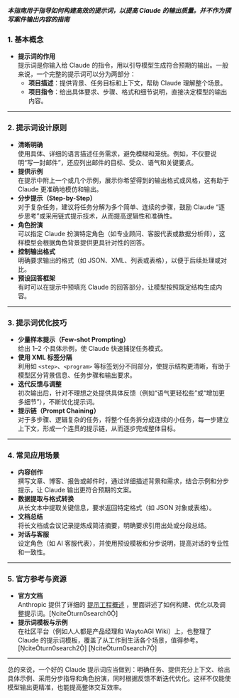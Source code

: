 **_本指南用于指导如何构建高效的提示词，以提高 Claude 的输出质量。并不作为撰写案件输出内容的指南_**

### 1. 基本概念

- **提示词的作用**  
  提示词是你输入给 Claude 的指令，用以引导模型生成符合预期的输出。一般来说，一个完整的提示词可以分为两部分：
  - **项目描述**：提供背景、任务目标和上下文，帮助 Claude 理解整个场景。
  - **项目指令**：给出具体要求、步骤、格式和细节说明，直接决定模型的输出内容。

---

### 2. 提示词设计原则

- **清晰明确**  
  使用具体、详细的语言描述任务需求，避免模糊和笼统。例如，不仅要说明“写一封邮件”，还应列出邮件的目标、受众、语气和关键要点。
- **提供示例**  
  在提示中附上一个或几个示例，展示你希望得到的输出格式或风格，这有助于 Claude 更准确地模仿和输出。
- **分步提示（Step-by-Step）**  
  对于复杂任务，建议将任务分解为多个简单、连续的步骤，鼓励 Claude “逐步思考”或采用链式提示技术，从而提高逻辑性和准确性。
- **角色扮演**  
  可以指定 Claude 扮演特定角色（如专业顾问、客服代表或数据分析师），这样模型会根据角色背景提供更具针对性的回答。
- **控制输出格式**  
  明确要求输出的格式（如 JSON、XML、列表或表格），以便于后续处理或对比。
- **预设回答框架**  
  有时可以在提示中预填充 Claude 的回答部分，让模型按照既定结构生成内容。

---

### 3. 提示词优化技巧

- **少量样本提示（Few-shot Prompting）**  
  给出 1–2 个具体示例，使 Claude 快速捕捉任务模式。
- **使用 XML 标签分隔**  
  利用如 `<step>`、`<program>` 等标签划分不同部分，使提示结构更清晰，有助于模型区分背景信息、任务步骤和输出要求。
- **迭代反馈与调整**  
  初次输出后，针对不理想之处提供具体反馈（例如“语气更轻松些”或“增加更多细节”），不断优化提示词。
- **提示链（Prompt Chaining）**  
  对于多步骤、逻辑复杂的任务，将整个任务拆分成连续的小任务，每一步建立上下文，形成一个连贯的提示链，从而逐步完成整体目标。

---

### 4. 常见应用场景

- **内容创作**  
  撰写文章、博客、报告或邮件时，通过详细描述背景和需求，结合示例和分步提示，让 Claude 输出更符合预期的文案。
- **数据提取与格式转换**  
  从长文本中提取关键信息，要求返回特定格式（如 JSON 对象或表格）。
- **文档总结**  
  将长文档或会议记录提炼成简洁摘要，明确要求引用出处或分段总结。
- **对话与客服**  
  设定角色（如 AI 客服代表），并使用预设模板和分步说明，提高对话的专业性和一致性。

---

### 5. 官方参考与资源

- **官方文档**  
  Anthropic 提供了详细的 [提示工程概述](https://docs.anthropic.com/zh-CN/docs/build-with-claude/prompt-engineering/overview) ，里面讲述了如何构建、优化以及调整提示词。[citeturn0search0]
- **提示词模板与示例**  
  在社区平台（例如人人都是产品经理和 WaytoAGI Wiki）上，也整理了 Claude 的提示词模板，覆盖了从工作到生活各个场景，值得参考。[citeturn0search2] [citeturn0search7]

---

总的来说，一个好的 Claude 提示词应当做到：明确任务、提供充分上下文、给出具体示例、采用分步指导和角色扮演，同时根据反馈不断迭代优化。这样不仅能使模型输出更精准，也能提高整体交互效率。
